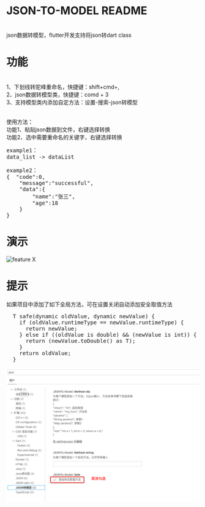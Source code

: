 # JSON-TO-MODEL README

<br>json数据转模型，flutter开发支持将json转dart class

# 功能

<br>1、下划线转驼峰重命名，快捷键：shift+cmd+, 
<br>2、json数据转模型类，快捷键：comd + 3
<br>3、支持模型类内添加自定方法：设置-搜索-json转模型

<br>使用方法：
<br>功能1、粘贴json数据到文件，右键选择转换
<br>功能2、选中需要重命名的关键字，右键选择转换

<pre>
example1： 
data_list -> dataList

example2：
{  "code":0,
    "message":"successful",
    "data":{
        "name":"张三",
        "age":18
    }
}
</pre>
# 演示

![feature X](/assets/example.gif)


# 提示

如果项目中添加了如下全局方法，可在设置关闭自动添加安全取值方法
<pre>  T safe<T>(dynamic oldValue, dynamic newValue) {
    if (oldValue.runtimeType == newValue.runtimeType) {
      return newValue;
    } else if ((oldValue is double) && (newValue is int)) { 
      return (newValue.toDouble() as T); 
    }
    return oldValue;
  }</pre>
![feature X](/assets/example.png)